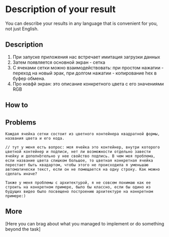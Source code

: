 # Description of your result

You can describe your results in any language that is convenient for you, not just English.

## Description
1) При запуске приложения нас встречает имитация загрузки данных
2) Затем появляется основной экран - сетка
3) С ячеками сетки можно взаимодействовать: при простом нажатии - переход на новый эрак, при долгом нажатии - копирование hex в буфер обмена.
4) Про новфй экран: это описание конкретного цвета с его значениями RGB
    
    
## How to

## Problems
    Каждая ячейка сетки состоит из цветного контейнера квадратной формы, названия цвета и его кода. 
    
    // тут у меня есть вопрос: моя ячейка это контейнер, внутри которого цветной контейнер и подписи, нет ли возможности отдельно завести ячейку и дополнbтельно у нее свойство подпись. В чем моя проблема, если название цвета слишком большое, то цветная конкретная ячейка перестает быть квадартом, чтобы этого не происходила я уменьшаю автоматически текст, если он не помещается на одну строку. Как можно сделать иначе?
    
    Также у меня проблемы с архитектурой, я не совсем понимаю как ее строить на конкретном примере, было бы классно, если бы одино из будущих видео было посвещено построению архитектуре на конкретном примере:)
## More

[Here you can brag about what you managed to implement or do something beyond the task]
